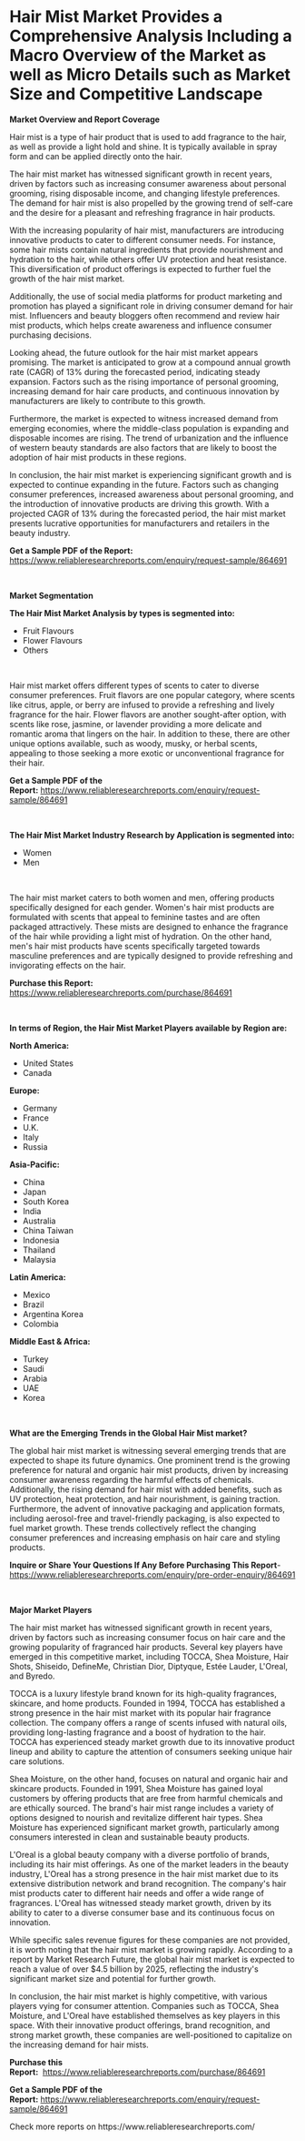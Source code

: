 <p><h1>Hair Mist Market Provides a Comprehensive Analysis Including a Macro Overview of the Market as well as Micro Details such as Market Size and Competitive Landscape</h1></p><p><strong>Market Overview and Report Coverage</strong></p>
<p><p>Hair mist is a type of hair product that is used to add fragrance to the hair, as well as provide a light hold and shine. It is typically available in spray form and can be applied directly onto the hair.</p><p>The hair mist market has witnessed significant growth in recent years, driven by factors such as increasing consumer awareness about personal grooming, rising disposable income, and changing lifestyle preferences. The demand for hair mist is also propelled by the growing trend of self-care and the desire for a pleasant and refreshing fragrance in hair products.</p><p>With the increasing popularity of hair mist, manufacturers are introducing innovative products to cater to different consumer needs. For instance, some hair mists contain natural ingredients that provide nourishment and hydration to the hair, while others offer UV protection and heat resistance. This diversification of product offerings is expected to further fuel the growth of the hair mist market.</p><p>Additionally, the use of social media platforms for product marketing and promotion has played a significant role in driving consumer demand for hair mist. Influencers and beauty bloggers often recommend and review hair mist products, which helps create awareness and influence consumer purchasing decisions.</p><p>Looking ahead, the future outlook for the hair mist market appears promising. The market is anticipated to grow at a compound annual growth rate (CAGR) of 13% during the forecasted period, indicating steady expansion. Factors such as the rising importance of personal grooming, increasing demand for hair care products, and continuous innovation by manufacturers are likely to contribute to this growth.</p><p>Furthermore, the market is expected to witness increased demand from emerging economies, where the middle-class population is expanding and disposable incomes are rising. The trend of urbanization and the influence of western beauty standards are also factors that are likely to boost the adoption of hair mist products in these regions.</p><p>In conclusion, the hair mist market is experiencing significant growth and is expected to continue expanding in the future. Factors such as changing consumer preferences, increased awareness about personal grooming, and the introduction of innovative products are driving this growth. With a projected CAGR of 13% during the forecasted period, the hair mist market presents lucrative opportunities for manufacturers and retailers in the beauty industry.</p></p>
<p><strong>Get a Sample PDF of the Report:</strong> <a href="https://www.reliableresearchreports.com/enquiry/request-sample/864691">https://www.reliableresearchreports.com/enquiry/request-sample/864691</a></p>
<p>&nbsp;</p>
<p><strong>Market Segmentation</strong></p>
<p><strong>The Hair Mist Market Analysis by types is segmented into:</strong></p>
<p><ul><li>Fruit Flavours</li><li>Flower Flavours</li><li>Others</li></ul></p>
<p>&nbsp;</p>
<p><p>Hair mist market offers different types of scents to cater to diverse consumer preferences. Fruit flavors are one popular category, where scents like citrus, apple, or berry are infused to provide a refreshing and lively fragrance for the hair. Flower flavors are another sought-after option, with scents like rose, jasmine, or lavender providing a more delicate and romantic aroma that lingers on the hair. In addition to these, there are other unique options available, such as woody, musky, or herbal scents, appealing to those seeking a more exotic or unconventional fragrance for their hair.</p></p>
<p><strong>Get a Sample PDF of the Report:</strong>&nbsp;<a href="https://www.reliableresearchreports.com/enquiry/request-sample/864691">https://www.reliableresearchreports.com/enquiry/request-sample/864691</a></p>
<p>&nbsp;</p>
<p><strong>The Hair Mist Market Industry Research by Application is segmented into:</strong></p>
<p><ul><li>Women</li><li>Men</li></ul></p>
<p>&nbsp;</p>
<p><p>The hair mist market caters to both women and men, offering products specifically designed for each gender. Women's hair mist products are formulated with scents that appeal to feminine tastes and are often packaged attractively. These mists are designed to enhance the fragrance of the hair while providing a light mist of hydration. On the other hand, men's hair mist products have scents specifically targeted towards masculine preferences and are typically designed to provide refreshing and invigorating effects on the hair.</p></p>
<p><strong>Purchase this Report:</strong>&nbsp; <a href="https://www.reliableresearchreports.com/purchase/864691">https://www.reliableresearchreports.com/purchase/864691</a></p>
<p>&nbsp;</p>
<p><strong>In terms of Region, the Hair Mist Market Players available by Region are:</strong></p>
<p>
    <p> <strong> North America: </strong>
        <ul>
            <li>United States</li>
            <li>Canada</li>
        </ul>
        </p> 
    <p> <strong> Europe: </strong>
        <ul>
            <li>Germany</li>
            <li>France</li>
            <li>U.K.</li>
            <li>Italy</li>
            <li>Russia</li>
        </ul>
        </p> 
    <p> <strong> Asia-Pacific: </strong>
        <ul>
            <li>China</li>
            <li>Japan</li>
            <li>South Korea</li>
            <li>India</li>
            <li>Australia</li>
            <li>China Taiwan</li>
            <li>Indonesia</li>
            <li>Thailand</li>
            <li>Malaysia</li>
        </ul>
        </p> 
    <p> <strong> Latin America: </strong>
        <ul>
            <li>Mexico</li>
            <li>Brazil</li>
            <li>Argentina Korea</li>
            <li>Colombia</li>
        </ul>
        </p> 
    <p> <strong> Middle East & Africa: </strong>
        <ul>
            <li>Turkey</li>
            <li>Saudi</li>
            <li>Arabia</li>
            <li>UAE</li>
            <li>Korea</li>
        </ul>
    </p>
    </p>
<p>&nbsp;</p>
<p><strong>What are the Emerging Trends in the Global Hair Mist market?</strong></p>
<p><p>The global hair mist market is witnessing several emerging trends that are expected to shape its future dynamics. One prominent trend is the growing preference for natural and organic hair mist products, driven by increasing consumer awareness regarding the harmful effects of chemicals. Additionally, the rising demand for hair mist with added benefits, such as UV protection, heat protection, and hair nourishment, is gaining traction. Furthermore, the advent of innovative packaging and application formats, including aerosol-free and travel-friendly packaging, is also expected to fuel market growth. These trends collectively reflect the changing consumer preferences and increasing emphasis on hair care and styling products.</p></p>
<p><strong>Inquire or Share Your Questions If Any Before Purchasing This Report</strong>- <a href="https://www.reliableresearchreports.com/enquiry/pre-order-enquiry/864691">https://www.reliableresearchreports.com/enquiry/pre-order-enquiry/864691</a></p>
<p>&nbsp;</p>
<p><strong>Major Market Players</strong></p>
<p><p>The hair mist market has witnessed significant growth in recent years, driven by factors such as increasing consumer focus on hair care and the growing popularity of fragranced hair products. Several key players have emerged in this competitive market, including TOCCA, Shea Moisture, Hair Shots, Shiseido, DefineMe, Christian Dior, Diptyque, Estée Lauder, L'Oreal, and Byredo.</p><p>TOCCA is a luxury lifestyle brand known for its high-quality fragrances, skincare, and home products. Founded in 1994, TOCCA has established a strong presence in the hair mist market with its popular hair fragrance collection. The company offers a range of scents infused with natural oils, providing long-lasting fragrance and a boost of hydration to the hair. TOCCA has experienced steady market growth due to its innovative product lineup and ability to capture the attention of consumers seeking unique hair care solutions.</p><p>Shea Moisture, on the other hand, focuses on natural and organic hair and skincare products. Founded in 1991, Shea Moisture has gained loyal customers by offering products that are free from harmful chemicals and are ethically sourced. The brand's hair mist range includes a variety of options designed to nourish and revitalize different hair types. Shea Moisture has experienced significant market growth, particularly among consumers interested in clean and sustainable beauty products.</p><p>L'Oreal is a global beauty company with a diverse portfolio of brands, including its hair mist offerings. As one of the market leaders in the beauty industry, L'Oreal has a strong presence in the hair mist market due to its extensive distribution network and brand recognition. The company's hair mist products cater to different hair needs and offer a wide range of fragrances. L'Oreal has witnessed steady market growth, driven by its ability to cater to a diverse consumer base and its continuous focus on innovation.</p><p>While specific sales revenue figures for these companies are not provided, it is worth noting that the hair mist market is growing rapidly. According to a report by Market Research Future, the global hair mist market is expected to reach a value of over $4.5 billion by 2025, reflecting the industry's significant market size and potential for further growth.</p><p>In conclusion, the hair mist market is highly competitive, with various players vying for consumer attention. Companies such as TOCCA, Shea Moisture, and L'Oreal have established themselves as key players in this space. With their innovative product offerings, brand recognition, and strong market growth, these companies are well-positioned to capitalize on the increasing demand for hair mists.</p></p>
<p><strong>Purchase this Report:</strong>&nbsp;&nbsp;<a href="https://www.reliableresearchreports.com/purchase/864691">https://www.reliableresearchreports.com/purchase/864691</a></p>
<p></p>
<p><strong>Get a Sample PDF of the Report:</strong>&nbsp;<a href="https://www.reliableresearchreports.com/enquiry/request-sample/864691">https://www.reliableresearchreports.com/enquiry/request-sample/864691</a></p>
<p>Check more reports on https://www.reliableresearchreports.com/</p>